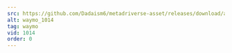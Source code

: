 ```yaml
---
src: https://github.com/Dadaism6/metadriverse-asset/releases/download/assetsv1.0.3/waymo_1014.mp4
alt: waymo_1014
tag: waymo
vid: 1014
order: 0
---
```


